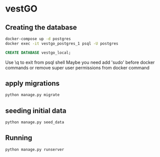 # vestGO


## Creating the database
```sh
docker-compose up -d postgres
docker exec -it vestgo_postgres_1 psql -U postgres
```
```sql
CREATE DATABASE vestgo_local;
```
Use \q to exit from psql shell
Maybe you need add 'sudo' before docker commands or remove super user permissions from docker command


## apply migrations
```sh
python manage.py migrate
```


## seeding initial data 
```sh
python manage.py seed_data
```

## Running
```sh
python manage.py runserver
```
